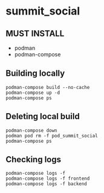 # summit_social

## MUST INSTALL
- podman
- podman-compose

## Building locally
```
podman-compose build --no-cache
podman-compose up -d
podman-compose ps
```

## Deleting local build
```
podman-compose down
podman pod rm -f pod_summit_social
podman-compose ps
```


## Checking logs
```
podman-compose logs -f
podman-compose logs -f frontend
podman-compose logs -f backend
```